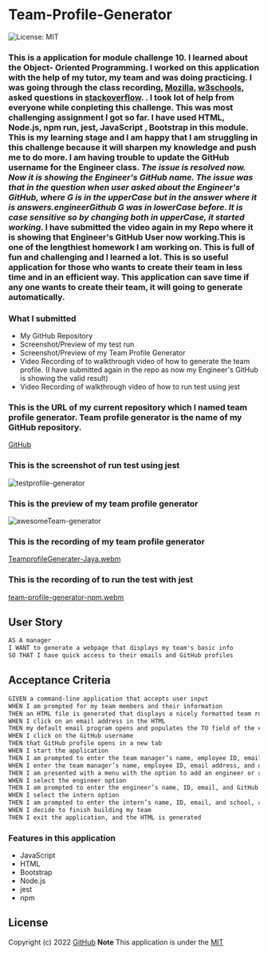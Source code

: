# Team-Profile-Generator

![License: MIT](https://img.shields.io/badge/License-MIT-yellow.svg)

### This is a  application for module challenge 10. I learned about the Object- Oriented Programming. I worked on this application with the help of my tutor, my team and was doing practicing. I was going through the class recording, [Mozilla]( https://developer.mozilla.org/en-US/docs/Web/JavaScript "dev.Mozilla"), [w3schools](https://www.w3schools.com/js/ "w3Schools"), asked questions in [stackoverflow](https://stackoverflow.com "stackoverflow.com"). . I took lot of help from everyone while conpleting this challenge. This was most challenging assignment I got so far.  I have used HTML, Node.js, npm run, jest, JavaScript , Bootstrap in this module. This is my learning stage and I am happy that I am struggling in this challenge because it will sharpen my knowledge and push me to do more. I am having trouble to update the GitHub username for the Engineer class. _The issue is resolved now. Now it is showing the Engineer's GitHub name. The issue was that in the question when user asked about the Engineer's GitHub, where G is in the upperCase but in the answer where it is answers.engineerGithub G was in lowerCase before. It is case sensitive so by changing both in upperCase, it started working_. I have submitted the video again in my Repo where it is showing that Engineer's GitHub User now working.This is one of the lengthiest homework I am working on. This is full of fun and challenging and I learned a lot. This is so useful application for those who wants to create their team in less time and in an efficient way. This application can save time if any one wants to create their team, it will going to generate automatically.

### What I submitted
* My GitHub Repository
* Screenshot/Preview of my test run
* Screenshot/Preview of my Team Profile Generator
* Video Recording of to walkthrough video of how to generate the team profile. (I have submitted again in the repo as now my Engineer's GitHub is showing the valid result)
* Video Recording of walkthrough video of how to run test using jest

### This is the URL of my current repository which I named team profile generator. Team profile generator is the name of my GitHub repository.
[GitHub](https://github.com/jaya4ever/team-profile-generator "GitHub Repository")

### This is the screenshot of run test using jest
![testprofile-generator](https://user-images.githubusercontent.com/111536082/205996711-6a2979d9-7e33-4e42-834e-3ba08272f183.jpeg)

### This is the preview of my team profile generator 
![awesomeTeam-generator](https://user-images.githubusercontent.com/111536082/206568066-74772a9f-aafd-4e30-aaf6-095ba94514fe.jpeg)


### This is the recording of my team profile generator
[TeamprofileGenerater-Jaya.webm](https://user-images.githubusercontent.com/111536082/207097312-a429f5d3-7d02-4a13-bdcc-69f55fbcbfc9.webm)


### This is the recording of to run the test with jest
[team-profile-generator-npm.webm](https://user-images.githubusercontent.com/111536082/206000008-7378bed6-301c-46ab-896e-fcbb14302ee7.webm)


## User Story

```md
AS A manager
I WANT to generate a webpage that displays my team's basic info
SO THAT I have quick access to their emails and GitHub profiles
```

## Acceptance Criteria

```md
GIVEN a command-line application that accepts user input
WHEN I am prompted for my team members and their information
THEN an HTML file is generated that displays a nicely formatted team roster based on user input
WHEN I click on an email address in the HTML
THEN my default email program opens and populates the TO field of the email with the address
WHEN I click on the GitHub username
THEN that GitHub profile opens in a new tab
WHEN I start the application
THEN I am prompted to enter the team manager’s name, employee ID, email address, and office number
WHEN I enter the team manager’s name, employee ID, email address, and office number
THEN I am presented with a menu with the option to add an engineer or an intern or to finish building my team
WHEN I select the engineer option
THEN I am prompted to enter the engineer’s name, ID, email, and GitHub username, and I am taken back to the menu
WHEN I select the intern option
THEN I am prompted to enter the intern’s name, ID, email, and school, and I am taken back to the menu
WHEN I decide to finish building my team
THEN I exit the application, and the HTML is generated
```


### Features in this application
* JavaScript
* HTML
* Bootstrap
* Node.js
* jest
* npm

## License

  Copyright (c) 2022 [GitHub](https://github.com/jaya4ever)  **Note** This application is under the [MIT](https://MIT-license.org)



